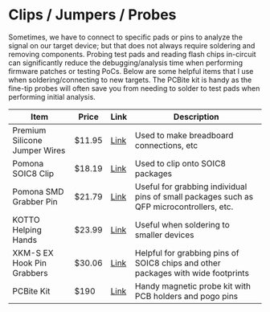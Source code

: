 # Clips / Jumpers / Probes

Sometimes, we have to connect to specific pads or pins to analyze the signal on our target device; but that does not always require soldering and removing components. Probing test pads and reading flash chips in-circuit can significantly reduce the debugging/analysis time when performing firmware patches or testing PoCs. Below are some helpful items that I use when soldering/connecting to new targets. The PCBite kit is handy as the fine-tip probes will often save you from needing to solder to test pads when performing initial analysis. 

| Item | Price | Link | Description | 
| ---- | ---- | ---- | ---- |
| Premium Silicone Jumper Wires | $11.95 | [Link](https://www.adafruit.com/product/4635) | Used to make breadboard connections, etc | 
| Pomona SOIC8 Clip | $18.19 | [Link](https://www.digikey.com/en/products/detail/pomona-electronics/5250/745102) | Used to clip onto SOIC8 packages | 
| Pomona SMD Grabber Pin | $21.79 | [Link](https://www.digikey.com/en/products/detail/pomona-electronics/72902-0/1196307) | Useful for grabbing individual pins of small packages such as QFP microcontrollers, etc. |  
| KOTTO Helping Hands | $23.99 | [Link](https://www.amazon.com/dp/B07MDKXNPC) | Useful when soldering to smaller devices | 
| XKM-S EX Hook Pin Grabbers | $30.06 | [Link](https://www.digikey.com/en/products/detail/e-z-hook/XKM-S/528233) | Helpful for grabbing pins of SOIC8 chips and other packages with wide footprints | 
| PCBite Kit | $190 | [Link](https://www.digikey.com/en/products/detail/binho-llc/6003/18867977) | Handy magnetic probe kit with PCB holders and pogo pins | 
 
